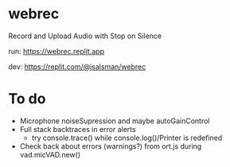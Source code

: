 # webrec
Record and Upload Audio with Stop on Silence

run: https://webrec.replit.app

dev: https://replit.com/@jsalsman/webrec

# To do
- Microphone noiseSupression and maybe autoGainControl
- Full stack backtraces in error alerts
  - try console.trace() while console.log()/Printer is redefined
- Check back about errors (warnings?) from ort.js during vad.micVAD.new()
